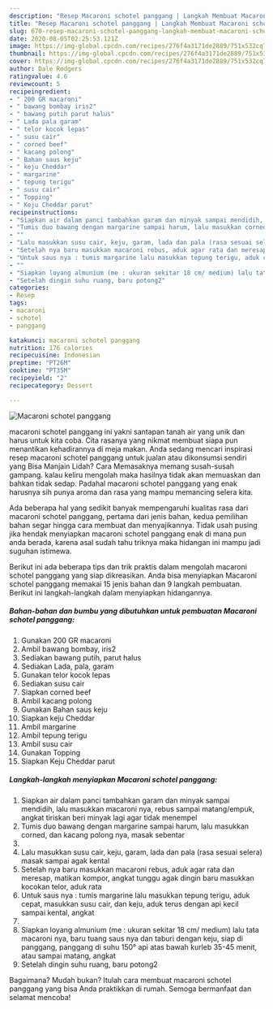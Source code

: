 ```yaml
---
description: "Resep Macaroni schotel panggang | Langkah Membuat Macaroni schotel panggang Yang Enak dan Simpel"
title: "Resep Macaroni schotel panggang | Langkah Membuat Macaroni schotel panggang Yang Enak dan Simpel"
slug: 670-resep-macaroni-schotel-panggang-langkah-membuat-macaroni-schotel-panggang-yang-enak-dan-simpel
date: 2020-08-05T02:25:53.121Z
image: https://img-global.cpcdn.com/recipes/276f4a3171de2889/751x532cq70/macaroni-schotel-panggang-foto-resep-utama.jpg
thumbnail: https://img-global.cpcdn.com/recipes/276f4a3171de2889/751x532cq70/macaroni-schotel-panggang-foto-resep-utama.jpg
cover: https://img-global.cpcdn.com/recipes/276f4a3171de2889/751x532cq70/macaroni-schotel-panggang-foto-resep-utama.jpg
author: Dale Rodgers
ratingvalue: 4.6
reviewcount: 5
recipeingredient:
- " 200 GR macaroni"
- " bawang bombay iris2"
- " bawang putih parut halus"
- " Lada pala garam"
- " telor kocok lepas"
- " susu cair"
- " corned beef"
- " kacang polong"
- " Bahan saus keju"
- " keju Cheddar"
- " margarine"
- " tepung terigu"
- " susu cair"
- " Topping"
- " Keju Cheddar parut"
recipeinstructions:
- "Siapkan air dalam panci tambahkan garam dan minyak sampai mendidih, lalu masukkan macaroni nya, rebus sampai matang/empuk, angkat tiriskan beri minyak lagi agar tidak menempel"
- "Tumis duo bawang dengan margarine sampai harum, lalu masukkan corned, dan kacang polong nya, masak sebentar"
- ""
- "Lalu masukkan susu cair, keju, garam, lada dan pala (rasa sesuai selera) masak sampai agak kental"
- "Setelah nya baru masukkan macaroni rebus, aduk agar rata dan meresap, matikan kompor, angkat tunggu agak dingin baru masukkan kocokan telor, aduk rata"
- "Untuk saus nya : tumis margarine lalu masukkan tepung terigu, aduk cepat, masukkan susu cair, dan keju, aduk terus dengan api kecil sampai kental, angkat"
- ""
- "Siapkan loyang almunium (me : ukuran sekitar 18 cm/ medium) lalu tata macaroni nya, baru tuang saus nya dan taburi dengan keju, siap di panggang, panggang di suhu 150° api atas bawah kurleb 35-45 menit, atau sampai matang, angkat"
- "Setelah dingin suhu ruang, baru potong2"
categories:
- Resep
tags:
- macaroni
- schotel
- panggang

katakunci: macaroni schotel panggang 
nutrition: 176 calories
recipecuisine: Indonesian
preptime: "PT26M"
cooktime: "PT35M"
recipeyield: "2"
recipecategory: Dessert

---
```



![Macaroni schotel panggang](https://img-global.cpcdn.com/recipes/276f4a3171de2889/751x532cq70/macaroni-schotel-panggang-foto-resep-utama.jpg)


macaroni schotel panggang ini yakni santapan tanah air yang unik dan harus untuk kita coba. Cita rasanya yang nikmat membuat siapa pun menantikan kehadirannya di meja makan.
Anda sedang mencari inspirasi resep macaroni schotel panggang untuk jualan atau dikonsumsi sendiri yang Bisa Manjain Lidah? Cara Memasaknya memang susah-susah gampang. kalau keliru mengolah maka hasilnya tidak akan memuaskan dan bahkan tidak sedap. Padahal macaroni schotel panggang yang enak harusnya sih punya aroma dan rasa yang mampu memancing selera kita.



Ada beberapa hal yang sedikit banyak mempengaruhi kualitas rasa dari macaroni schotel panggang, pertama dari jenis bahan, kedua pemilihan bahan segar hingga cara membuat dan menyajikannya. Tidak usah pusing jika hendak menyiapkan macaroni schotel panggang enak di mana pun anda berada, karena asal sudah tahu triknya maka hidangan ini mampu jadi suguhan istimewa.


Berikut ini ada beberapa tips dan trik praktis dalam mengolah macaroni schotel panggang yang siap dikreasikan. Anda bisa menyiapkan Macaroni schotel panggang memakai 15 jenis bahan dan 9 langkah pembuatan. Berikut ini langkah-langkah dalam menyiapkan hidangannya.

<!--inarticleads1-->

##### Bahan-bahan dan bumbu yang dibutuhkan untuk pembuatan Macaroni schotel panggang:

1. Gunakan  200 GR macaroni
1. Ambil  bawang bombay, iris2
1. Sediakan  bawang putih, parut halus
1. Sediakan  Lada, pala, garam
1. Gunakan  telor kocok lepas
1. Sediakan  susu cair
1. Siapkan  corned beef
1. Ambil  kacang polong
1. Gunakan  Bahan saus keju
1. Siapkan  keju Cheddar
1. Ambil  margarine
1. Ambil  tepung terigu
1. Ambil  susu cair
1. Gunakan  Topping
1. Siapkan  Keju Cheddar parut




<!--inarticleads2-->

##### Langkah-langkah menyiapkan Macaroni schotel panggang:

1. Siapkan air dalam panci tambahkan garam dan minyak sampai mendidih, lalu masukkan macaroni nya, rebus sampai matang/empuk, angkat tiriskan beri minyak lagi agar tidak menempel
1. Tumis duo bawang dengan margarine sampai harum, lalu masukkan corned, dan kacang polong nya, masak sebentar
1. 
1. Lalu masukkan susu cair, keju, garam, lada dan pala (rasa sesuai selera) masak sampai agak kental
1. Setelah nya baru masukkan macaroni rebus, aduk agar rata dan meresap, matikan kompor, angkat tunggu agak dingin baru masukkan kocokan telor, aduk rata
1. Untuk saus nya : tumis margarine lalu masukkan tepung terigu, aduk cepat, masukkan susu cair, dan keju, aduk terus dengan api kecil sampai kental, angkat
1. 
1. Siapkan loyang almunium (me : ukuran sekitar 18 cm/ medium) lalu tata macaroni nya, baru tuang saus nya dan taburi dengan keju, siap di panggang, panggang di suhu 150° api atas bawah kurleb 35-45 menit, atau sampai matang, angkat
1. Setelah dingin suhu ruang, baru potong2




Bagaimana? Mudah bukan? Itulah cara membuat macaroni schotel panggang yang bisa Anda praktikkan di rumah. Semoga bermanfaat dan selamat mencoba!
